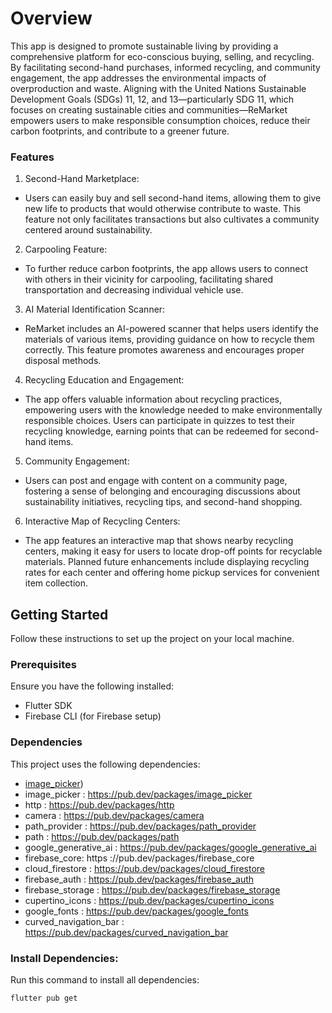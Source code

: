 # Overview
This app is designed to promote sustainable living by providing a comprehensive platform for eco-conscious buying, selling, and recycling. By facilitating second-hand purchases, informed recycling, and community engagement, the app addresses the environmental impacts of overproduction and waste. Aligning with the United Nations Sustainable Development Goals (SDGs) 11, 12, and 13—particularly SDG 11, which focuses on creating sustainable cities and communities—ReMarket empowers users to make responsible consumption choices, reduce their carbon footprints, and contribute to a greener future.

### Features
1. Second-Hand Marketplace:
* Users can easily buy and sell second-hand items, allowing them to give new life to products that would otherwise contribute to waste. This feature not only facilitates transactions but also cultivates a community centered around sustainability.
2. Carpooling Feature:
* To further reduce carbon footprints, the app allows users to connect with others in their vicinity for carpooling, facilitating shared transportation and decreasing individual vehicle use.
3. AI Material Identification Scanner: 
* ReMarket includes an AI-powered scanner that helps users identify the materials of various items, providing guidance on how to recycle them correctly. This feature promotes awareness and encourages proper disposal methods.
4.  Recycling Education and Engagement: 
* The app offers valuable information about recycling practices, empowering users with the knowledge needed to make environmentally responsible choices. Users can participate in quizzes to test their recycling knowledge, earning points that can be redeemed for second-hand items.
5. Community Engagement: 
* Users can post and engage with content on a community page, fostering a sense of belonging and encouraging discussions about sustainability initiatives, recycling tips, and second-hand shopping.
6. Interactive Map of Recycling Centers: 
* The app features an interactive map that shows nearby recycling centers, making it easy for users to locate drop-off points for recyclable materials. Planned future enhancements include displaying recycling rates for each center and offering home pickup services for convenient item collection.

## Getting Started
Follow these instructions to set up the project on your local machine.

### Prerequisites
Ensure you have the following installed:
  * Flutter SDK  
  * Firebase CLI (for Firebase setup)

### Dependencies
This project uses the following dependencies:
* [image_picker](https://pub.dev/packages/image_picker))
* image_picker : https://pub.dev/packages/image_picker 
* http : https://pub.dev/packages/http   
* camera : https://pub.dev/packages/camera   
* path_provider : https://pub.dev/packages/path_provider   
* path : https://pub.dev/packages/path  
* google_generative_ai : https://pub.dev/packages/google_generative_ai  
* firebase_core: https ://pub.dev/packages/firebase_core  
* cloud_firestore : https://pub.dev/packages/cloud_firestore  
* firebase_auth : https://pub.dev/packages/firebase_auth  
* firebase_storage : https://pub.dev/packages/firebase_storage  
* cupertino_icons : https://pub.dev/packages/cupertino_icons  
* google_fonts : https://pub.dev/packages/google_fonts  
* curved_navigation_bar : https://pub.dev/packages/curved_navigation_bar

### Install Dependencies:
Run this command to install all dependencies:   
```
flutter pub get
```




